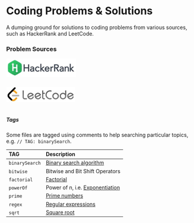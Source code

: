 # Coding Problems & Solutions

A dumping ground for solutions to coding problems from various sources, such as HackerRank and LeetCode.

### Problem Sources

<a href="https://github.com/rysharprules/Coding-Problems-and-Solutions/tree/master/HackerRank" ><img src="https://raw.githubusercontent.com/rysharprules/Coding-Problems-and-Solutions/master/HackerRank/hackerrank_icon.png" /></a><br />
#####
<a href="https://github.com/rysharprules/Coding-Problems-and-Solutions/tree/master/LeetCode" ><img src="https://raw.githubusercontent.com/rysharprules/Coding-Problems-and-Solutions/master/LeetCode/leetcode_icon.png" /></a><br />
<br />

##### Tags

Some files are tagged using comments to help searching particular topics, e.g. `// TAG: binarySearch`.

|TAG|Description|
|:---|:---|
|`binarySearch`|[Binary search algorithm](https://en.wikipedia.org/wiki/Binary_search_algorithm)|
|`bitwise`|Bitwise and Bit Shift Operators|
|`factorial`|[Factorial](https://en.wikipedia.org/wiki/Factorial)|
|`powerOf`|Power of n, i.e. [Exponentiation](https://en.wikipedia.org/wiki/Exponentiation)|
|`prime`|[Prime numbers](https://en.wikipedia.org/wiki/Prime_number)|
|`regex`|[Regular expressions](https://en.wikipedia.org/wiki/Regular_expression)|
|`sqrt`|[Square root](https://en.wikipedia.org/wiki/Square_root)|